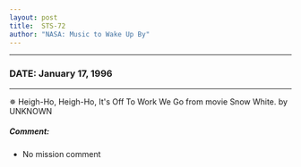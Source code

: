 ```yaml
---
layout: post
title:  STS-72
author: "NASA: Music to Wake Up By"
---
```


----
### DATE: January 17, 1996
----
✵ Heigh-Ho, Heigh-Ho, It's Off To Work We Go from movie Snow White. by UNKNOWN

##### Comment:
* No mission comment
